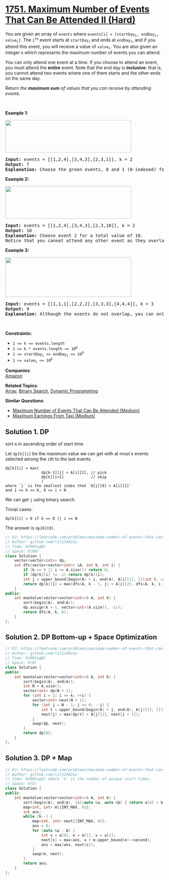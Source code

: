 # [1751. Maximum Number of Events That Can Be Attended II (Hard)](https://leetcode.com/problems/maximum-number-of-events-that-can-be-attended-ii/)

<p>You are given an array of <code>events</code> where <code>events[i] = [startDay<sub>i</sub>, endDay<sub>i</sub>, value<sub>i</sub>]</code>. The <code>i<sup>th</sup></code> event starts at <code>startDay<sub>i</sub></code><sub> </sub>and ends at <code>endDay<sub>i</sub></code>, and if you attend this event, you will receive a value of <code>value<sub>i</sub></code>. You are also given an integer <code>k</code> which represents the maximum number of events you can attend.</p>

<p>You can only attend one event at a time. If you choose to attend an event, you must attend the <strong>entire</strong> event. Note that the end day is <strong>inclusive</strong>: that is, you cannot attend two events where one of them starts and the other ends on the same day.</p>

<p>Return <em>the <strong>maximum sum</strong> of values that you can receive by attending events.</em></p>

<p>&nbsp;</p>
<p><strong>Example 1:</strong></p>

<p><img alt="" src="https://assets.leetcode.com/uploads/2021/01/10/screenshot-2021-01-11-at-60048-pm.png" style="width: 400px; height: 103px;"></p>

<pre><strong>Input:</strong> events = [[1,2,4],[3,4,3],[2,3,1]], k = 2
<strong>Output:</strong> 7
<strong>Explanation: </strong>Choose the green events, 0 and 1 (0-indexed) for a total value of 4 + 3 = 7.</pre>

<p><strong>Example 2:</strong></p>

<p><img alt="" src="https://assets.leetcode.com/uploads/2021/01/10/screenshot-2021-01-11-at-60150-pm.png" style="width: 400px; height: 103px;"></p>

<pre><strong>Input:</strong> events = [[1,2,4],[3,4,3],[2,3,10]], k = 2
<strong>Output:</strong> 10
<strong>Explanation:</strong> Choose event 2 for a total value of 10.
Notice that you cannot attend any other event as they overlap, and that you do <strong>not</strong> have to attend k events.</pre>

<p><strong>Example 3:</strong></p>

<p><strong><img alt="" src="https://assets.leetcode.com/uploads/2021/01/10/screenshot-2021-01-11-at-60703-pm.png" style="width: 400px; height: 126px;"></strong></p>

<pre><strong>Input:</strong> events = [[1,1,1],[2,2,2],[3,3,3],[4,4,4]], k = 3
<strong>Output:</strong> 9
<strong>Explanation:</strong> Although the events do not overlap, you can only attend 3 events. Pick the highest valued three.</pre>

<p>&nbsp;</p>
<p><strong>Constraints:</strong></p>

<ul>
	<li><code>1 &lt;= k &lt;= events.length</code></li>
	<li><code>1 &lt;= k * events.length &lt;= 10<sup>6</sup></code></li>
	<li><code>1 &lt;= startDay<sub>i</sub> &lt;= endDay<sub>i</sub> &lt;= 10<sup>9</sup></code></li>
	<li><code>1 &lt;= value<sub>i</sub> &lt;= 10<sup>6</sup></code></li>
</ul>


**Companies**:  
[Amazon](https://leetcode.com/company/amazon)

**Related Topics**:  
[Array](https://leetcode.com/tag/array/), [Binary Search](https://leetcode.com/tag/binary-search/), [Dynamic Programming](https://leetcode.com/tag/dynamic-programming/)

**Similar Questions**:
* [Maximum Number of Events That Can Be Attended (Medium)](https://leetcode.com/problems/maximum-number-of-events-that-can-be-attended/)
* [Maximum Earnings From Taxi (Medium)](https://leetcode.com/problems/maximum-earnings-from-taxi/)

## Solution 1. DP

sort `A` in ascending order of start time

Let `dp[k][i]` be the maximum value we can get with at most `k` events selected among the `i`th to the last events.

```
dp[k][i] = max(
                dp[k-1][j] + A[i][2], // pick
                dp[k][i+1]            // skip
                )
where `j` is the smallest index that `A[j][0] > A[i][1]`
and 1 <= k <= K, 0 <= i < N
```

We can get `j` using binary search.

Trivial cases:
```
dp[k][i] = 0 if k == 0 || i >= N
```

The answer is `dp[K][0]`.

```cpp
// OJ: https://leetcode.com/problems/maximum-number-of-events-that-can-be-attended-ii/
// Author: github.com/lzl124631x
// Time: O(KNlogN)
// Space: O(KN)
class Solution {
    vector<vector<int>> dp;
    int dfs(vector<vector<int>> &A, int k, int i) {
        if (k == 0 || i >= A.size()) return 0;
        if (dp[k][i] != -1) return dp[k][i];
        int j = upper_bound(begin(A) + i, end(A), A[i][1], [](int t, const auto &v) { return v[0] > t; }) - begin(A);
        return dp[k][i] = max(dfs(A, k - 1, j) + A[i][2], dfs(A, k, i + 1));
    }
public:
    int maxValue(vector<vector<int>>& A, int k) {
        sort(begin(A), end(A));
        dp.assign(k + 1, vector<int>(A.size(), -1));
        return dfs(A, k, 0);
    }
};
```

## Solution 2. DP Bottom-up + Space Optimization

```cpp
// OJ: https://leetcode.com/problems/maximum-number-of-events-that-can-be-attended-ii/
// Author: github.com/lzl124631x
// Time: O(KNlogN)
// Space: O(N)
class Solution {
public:
    int maxValue(vector<vector<int>>& A, int k) {
        sort(begin(A), end(A));
        int N = A.size();
        vector<int> dp(N + 1);
        for (int i = 1; i <= k; ++i) {
            vector<int> next(N + 1);
            for (int j = N - 1; j >= 0; --j) {
                int t = upper_bound(begin(A) + j, end(A), A[j][1], [](int t, auto &v) { return v[0] > t; }) - begin(A);
                next[j] = max(dp[t] + A[j][2], next[j + 1]);
            }
            swap(dp, next);
        }
        return dp[0];
    }
};
```

## Solution 3. DP + Map

```cpp
// OJ: https://leetcode.com/problems/maximum-number-of-events-that-can-be-attended-ii/
// Author: github.com/lzl124631x
// Time: O(KNlogU) where `U` is the number of unique start times.
// Space: O(U)
class Solution {
public:
    int maxValue(vector<vector<int>>& A, int k) {
        sort(begin(A), end(A), [&](auto &a, auto &b) { return a[0] > b[0]; });
        map<int, int> m{{INT_MAX, 0}};
        int ans;
        while (k--) {
            map<int, int> next{{INT_MAX, 0}};
            ans = 0;
            for (auto &a : A) {
                int s = a[0], e = a[1], v = a[2];
                next[s] = max(ans, v + m.upper_bound(e)->second);
                ans = max(ans, next[s]);
            }
            swap(m, next);
        }
        return ans;
    }
};
```